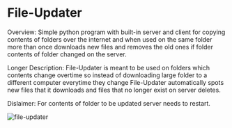# File-Updater
Overview:
Simple python program with built-in server and client for copying contents of folders over the internet and when used on the same folder more than once downloads new files and removes the old ones if folder contents of folder changed on the server.

Longer Description:
File-Updater is meant to be used on folders which contents change overtime so instead of downloading large folder to a different computer everytime they change File-Updater automatically spots new files that it downloads and files that no longer exist on server deletes.

Dislaimer: 
For contents of folder to be updated server needs to restart.

![file-updater](https://user-images.githubusercontent.com/64598287/224935085-6080bbfe-274d-4f6c-afda-7d81d441796b.png)
